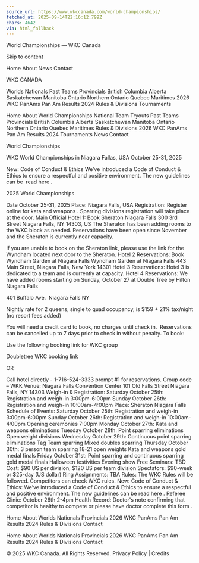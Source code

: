 ```yaml
---
source_url: https://www.wkccanada.com/world-championships/
fetched_at: 2025-09-14T22:16:12.799Z
chars: 4642
via: html_fallback
---
```

World Championships &#8212; WKC Canada 
 
 
 

 
 
 
 
 
 
 
 

 
 
 
 
 
 
 
 
 
 
 
 
 
 
 
 
 
 
 
 
 
 
 
 
 
 
 
 
 
 
 
 
 

 
 
 Skip to content 
 
 
 
 
 
 
 
 
 
 
 
 
 
 
 
 
 
 Home About News Contact 
 
 
 
 
 
 
 
 
 
 
 
 
 
 
 
 
 
 
 
 
 
 
 
 
 
 
 
 
 
 
 
 
 
 
 
 
 
 
 
 
 
 
 
 
 
 
 
 
 
 
 
 
 
 
 
 
 
 
 WKC CANADA 
 
 
 
 
 
 
 
 
 
 
 
 
 
 
 
 
 Worlds Nationals Past Teams Provincials British Columbia Alberta Saskatchewan Manitoba Ontario Northern Ontario Quebec Maritimes 2026 WKC PanAms Pan Am Results 2024 Rules &#038; Divisions Tournaments 
 
 
 
 
 

 
 
 
 
 
 
 
 
 
 
 
 Home About World Championships National Team Tryouts Past Teams Provincials British Columbia Alberta Saskatchewan Manitoba Ontario Northern Ontario Quebec Maritimes Rules &#038; Divisions 2026 WKC PanAms Pan Am Results 2024 Tournaments News Contact 
 
 
 
 
 
 
 
 
 
 
 
 
 
 
 
 
 
 
 
 World Championships 
 
 
 
 
 
 
 

 
 
 
 

 
 
 
 
 
 
 

 

 
 
 
 
 
 
 
 
 
 
 
 
 
 
 

 
 
 
 
 

 
 
 
 
 
 
 
 
 
 
 
 
 
 
 
 
 
 
 
 
 

 
 
 
 
 
 WKC World Championships in Niagara Fallas, USA October 25-31, 2025 
 
 
 
 
 
 
 
 
 
 
 
 
 
 
 
 
 
 
 New: Code of Conduct &amp; Ethics 
We’ve introduced a Code of Conduct &amp; Ethics to ensure a respectful and positive environment. The new guidelines can be  read here . 
 
 
 
 
 
 
 
 
 
 
 
 
 
 
 
 
 
 

 
 
 
 
 2025 World Championships 
 
 
 
 Date October 25-31, 2025 Place: Niagara Falls, USA Registration: Register online for kata and weapons . Sparring divisions registration will take place at the door. Main Official Hotel 1: Book Sheraton Niagara Falls 
300 3rd Street
Niagara Falls, NY 14303, US 
 The Sheraton has been adding rooms to the WKC block as needed. Reservations have been open since November and the Sheraton is currently near capacity.
 
If you are unable to book on the Sheraton link, please use the link for the Wyndham located next door to the Sheraton. Hotel 2 Reservations: Book Wyndham Garden at Niagara Falls 
Wyndham Garden at Niagara Falls 
443 Main Street, Niagara Falls, New York 14301 Hotel 3 Reservations: Hotel 3 is dedicated to a team and is currently at capacity. Hotel 4 Reservations: We have added rooms starting on Sunday, October 27 at Double Tree by Hilton Niagara Falls 

401 Buffalo Ave.  Niagara Falls NY
 
Nightly rate for 2 queens, single to quad occupancy, is $159 + 21% tax/night (no resort fees added)

You will need a credit card to book, no charges until check in.  Reservations can be cancelled up to 7 days prior to check in without penalty. 
 To book: 
 
Use the following booking link for WKC group

 Doubletree WKC booking link 

 OR 
 
Call hotel directly - 1-716-524-3333 prompt #1 for reservations. Group code – WKK Venue: Niagara Falls Convention Center 
101 Old Falls Street
Niagara Falls, NY 14303 Weigh-in & Registration: Saturday October 25th: Registration and weigh-in 3:00pm-6:00pm 
Sunday October 26th: Registration and weigh-in 10:00am-4:00pm 
Place: Sheraton Niagara Falls Schedule of Events: Saturday October 25th: Registration and weigh-in 3:00pm-6:00pm 
Sunday October 26th: Registration and weigh-in 10:00am-4:00pm 
Opening ceremonies 7:00pm 
Monday October 27th: Kata and weapons eliminations 
Tuesday October 28th: Point sparring eliminations 
Open weight divisions 
Wednesday October 29th: Continuous point sparring eliminations 
Tag Team sparring 
Mixed doubles sparring 
Thursday October 30th: 3 person team sparring 
18-21 open weights 
Kata and weapons gold medal finals 
Friday October 31st: Point sparring and continuous sparring gold medal finals 
Halloween festivities 
Evening show Free Seminars: TBD Cost: $90 US per division, 
$120 US per team division Spectators: $90-week or $25-day (US dollar) Ring Assignments: TBA Rules: The WKC Rules will be followed. Competitors can check WKC rules. New: Code of Conduct & Ethics: We’ve introduced a Code of Conduct &amp; Ethics to ensure a respectful and positive environment. The new guidelines can be read here . Referee Clinic: October 26th 2-4pm Health Record: Doctor's note confirming that competitor is healthy to compete or please have doctor complete this form . 
 
 
 
 
 
 
 
 
 
 
 
 
 

 
 
 
 

 
 
 
 
 
 
 
 
 
 
 
 
 
 
 
 
 
 
 
 
 
 
 
 Home About Worlds Nationals Provincials 2026 WKC PanAms Pan Am Results 2024 Rules &#038; Divisions Contact 
 
 
 
 
 
 
 
 
 
 
 
 
 Home About Worlds Nationals Provincials 2026 WKC PanAms Pan Am Results 2024 Rules &#038; Divisions Contact 
 
 
 
 
 

 
 
 
 
 
 
 
 
 
 
 
 
 
 
 
 
 
 
 
 
 
 
 
 
 
 
 
 
 
 
 
 
 
 
 
 © 2025 WKC Canada. All Rights Reserved. Privacy Policy | Credits